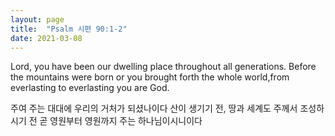 ```yaml
---
layout: page
title:  "Psalm 시편 90:1-2"
date: 2021-03-08
---
```

Lord, you have been our dwelling place throughout all generations. Before the mountains were born or you brought forth the whole world,from everlasting to everlasting you are God.

주여 주는 대대에 우리의 거처가 되셨나이다 산이 생기기 전, 땅과 세계도 주께서 조성하시기 전 곧 영원부터 영원까지 주는 하나님이시니이다
